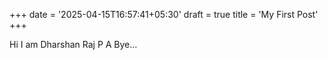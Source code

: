+++
date = '2025-04-15T16:57:41+05:30'
draft = true
title = 'My First Post'
+++

Hi
I am Dharshan Raj P A
Bye...